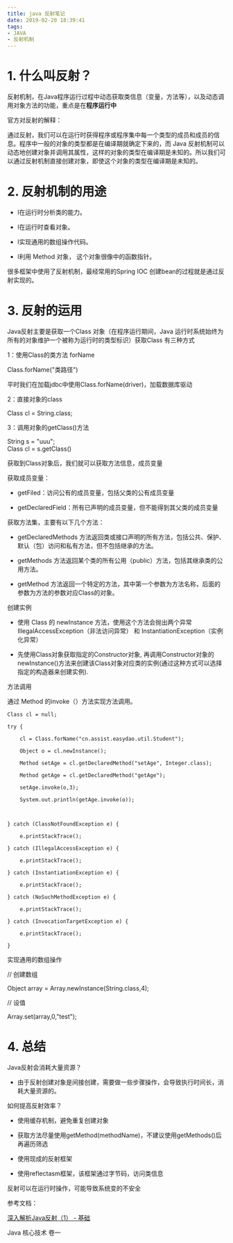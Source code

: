 ```yaml
---
title: java 反射笔记
date: 2019-02-20 18:39:41
tags:
- JAVA
- 反射机制
---
```



# 1. 什么叫反射？

反射机制，在Java程序运行过程中动态获取类信息（变量，方法等），以及动态调用对象方法的功能，重点是在**程序运行中**

官方对反射的解释：

通过反射，我们可以在运行时获得程序或程序集中每一个类型的成员和成员的信息。程序中一般的对象的类型都是在编译期就确定下来的，而 Java 反射机制可以动态地创建对象并调用其属性，这样的对象的类型在编译期是未知的。所以我们可以通过反射机制直接创建对象，即使这个对象的类型在编译期是未知的。

# 2. 反射机制的用途

* l在运行时分析类的能力。

* l在运行时查看对象。

* l实现通用的数组操作代码。

* l利用 Method 对象， 这个对象很像中的函数指针。

很多框架中使用了反射机制，最经常用的Spring IOC 创建bean的过程就是通过反射实现的。

# 3. 反射的运用

Java反射主要是获取一个Class 对象（在程序运行期间，Java 运行时系统始终为所有的对象维护一个被称为运行时的类型标识）获取Class 有三种方式

1：使用Class的类方法 forName

Class.forName("类路径")

平时我们在加载jdbc中使用Class.forName(driver)，加载数据库驱动

2：直接对象的class

Class cl = String.class;

3：调用对象的getClass()方法

String s = "uuu";  
Class cl = s.getClass()

获取到Class对象后，我们就可以获取方法信息，成员变量

获取成员变量：

* getFiled：访问公有的成员变量，包括父类的公有成员变量

* getDeclaredField：所有已声明的成员变量，但不能得到其父类的成员变量

获取方法集，主要有以下几个方法：

* getDeclaredMethods 方法返回类或接口声明的所有方法，包括公共、保护、默认（包）访问和私有方法，但不包括继承的方法。

* getMethods 方法返回某个类的所有公用（public）方法，包括其继承类的公用方法。

* getMethod 方法返回一个特定的方法，其中第一个参数为方法名称，后面的参数为方法的参数对应Class的对象。

创建实例

* 使用 Class 的 newInstance 方法，使用这个方法会抛出两个异常IllegalAccessException（非法访问异常） 和 InstantiationException（实例化异常）

* 先使用Class对象获取指定的Constructor对象, 再调用Constructor对象的newInstance()方法来创建该Class对象对应类的实例(通过这种方式可以选择指定的构造器来创建实例).

方法调用

通过 Method 的invoke（）方法实现方法调用。

```
Class cl = null;

try {

    cl = Class.forName("cn.assist.easydao.util.Student");

    Object o = cl.newInstance();

    Method setAge = cl.getDeclaredMethod("setAge", Integer.class);

    Method getAge = cl.getDeclaredMethod("getAge");

    setAge.invoke(o,3);

    System.out.println(getAge.invoke(o));



} catch (ClassNotFoundException e) {

    e.printStackTrace();

} catch (IllegalAccessException e) {

    e.printStackTrace();

} catch (InstantiationException e) {

    e.printStackTrace();

} catch (NoSuchMethodException e) {

    e.printStackTrace();

} catch (InvocationTargetException e) {

    e.printStackTrace();

}
```

实现通用的数组操作

// 创建数组

Object array = Array.newInstance(String.class,4);

// 设值

Array.set(array,0,"test");

# 4. 总结

Java反射会消耗大量资源？

* 由于反射创建对象是间接创建，需要做一些步骤操作，会导致执行时间长，消耗大量资源的。

如何提高反射效率？

* 使用缓存机制，避免重复创建对象

* 获取方法尽量使用getMethod(methodName)，不建议使用getMethods()后再遍历筛选

* 使用现成的反射框架

* 使用reflectasm框架，该框架通过字节码，访问类信息

反射可以在运行时操作，可能导致系统变的不安全

参考文档：

[深入解析Java反射（1） - 基础](https://www.sczyh30.com/posts/Java/java-reflection-1/)

Java 核心技术 卷一
